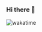 ### Hi there 👋

<!--
**matiscodjia/matiscodjia** is a ✨ _special_ ✨ repository because its `README.md` (this file) appears on your GitHub profile.

Here are some ideas to get you started:

- 🔭 I’m currently working on ...
- 🌱 I’m currently learning ...
- 👯 I’m looking to collaborate on ...
- 🤔 I’m looking for help with ...
- 💬 Ask me about ...
- 📫 How to reach me: ...
- 😄 Pronouns: ...
- ⚡ Fun fact: ...
-->


![wakatime](https://wakatime.com/share/@018c0376-7433-495f-ab3b-0309a73a6cb7/66f8e3c6-c6f9-4537-8169-ac3d591bbc4d.svg)
